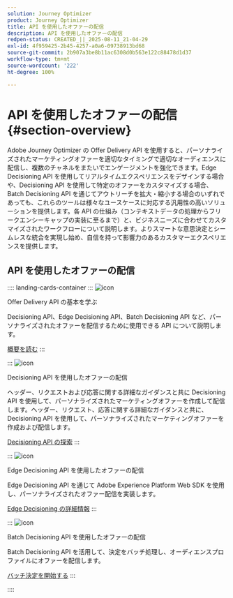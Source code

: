 ```yaml
---
solution: Journey Optimizer
product: Journey Optimizer
title: API を使用したオファーの配信
description: API を使用したオファーの配信
redpen-status: CREATED_||_2025-08-11_21-04-29
exl-id: 4f959425-2b45-4257-a0a6-09738913bd68
source-git-commit: 2b907a3be8b11ac6308d0b563e122c88478d1d37
workflow-type: tm+mt
source-wordcount: '222'
ht-degree: 100%

---
```


# API を使用したオファーの配信{#section-overview}

Adobe Journey Optimizer の Offer Delivery API を使用すると、パーソナライズされたマーケティングオファーを適切なタイミングで適切なオーディエンスに配信し、複数のチャネルをまたいでエンゲージメントを強化できます。Edge Decisioning API を使用してリアルタイムエクスペリエンスをデザインする場合や、Decisioning API を使用して特定のオファーをカスタマイズする場合、Batch Decisioning API を通じてアウトリーチを拡大・縮小する場合のいずれであっても、これらのツールは様々なユースケースに対応する汎用性の高いソリューションを提供します。各 API の仕組み（コンテキストデータの処理からフリークエンシーキャップの実装に至るまで）と、ビジネスニーズに合わせてカスタマイズされたワークフローについて説明します。よりスマートな意思決定とシームレスな統合を実現し始め、自信を持って影響力のあるカスタマーエクスペリエンスを提供します。

## API を使用したオファーの配信

:::: landing-cards-container
:::
![icon](https://cdn.experienceleague.adobe.com/icons/book.svg)

Offer Delivery API の基本を学ぶ

Decisioning API、Edge Decisioning API、Batch Decisioning API など、パーソナライズされたオファーを配信するために使用できる API について説明します。

[概要を読む](../using/offers/api-reference/offer-delivery-api/start-offer-delivery-apis.md)
:::

:::
![icon](https://cdn.experienceleague.adobe.com/icons/code-branch.svg)

Decisioning API を使用したオファーの配信

ヘッダー、リクエストおよび応答に関する詳細なガイダンスと共に Decisioning API を使用して、パーソナライズされたマーケティングオファーを作成して配信します。ヘッダー、リクエスト、応答に関する詳細なガイダンスと共に、Decisioning API を使用して、パーソナライズされたマーケティングオファーを作成および配信します。

[Decisioning API の探索](../using/offers/api-reference/offer-delivery-api/decisioning-api.md)
:::

:::
![icon](https://cdn.experienceleague.adobe.com/icons/gear.svg)

Edge Decisioning API を使用したオファーの配信

Edge Decisioning API を通じて Adobe Experience Platform Web SDK を使用し、パーソナライズされたオファー配信を実装します。

[Edge Decisioning の詳細情報](../using/offers/api-reference/offer-delivery-api/edge-decisioning-api.md)
:::

:::
![icon](https://cdn.experienceleague.adobe.com/icons/list-check.svg?lang=ja)

Batch Decisioning API を使用したオファーの配信

Batch Decisioning API を活用して、決定をバッチ処理し、オーディエンスプロファイルにオファーを配信します。

[バッチ決定を開始する](../using/offers/api-reference/offer-delivery-api/batch-decisioning-api.md)
:::

::::
